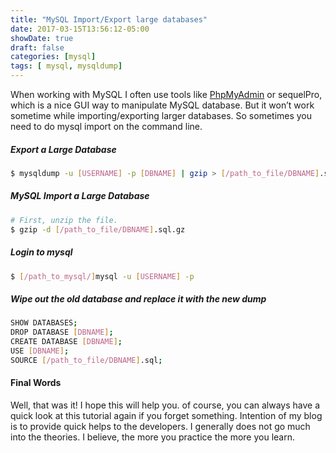 ```yaml
---
title: "MySQL Import/Export large databases"
date: 2017-03-15T13:56:12-05:00
showDate: true
draft: false
categories: [mysql]
tags: [	mysql, mysqldump]
---
```


When working with MySQL I often use tools like [PhpMyAdmin](/posts/install-phpmyadmin-on-centos/) or sequelPro, which is a nice GUI way to manipulate MySQL database. But it won’t work sometime while importing/exporting larger databases. So sometimes you need to do mysql import on the command line.

##### Export a Large Database

```sh 
$ mysqldump -u [USERNAME] -p [DBNAME] | gzip > [/path_to_file/DBNAME].sql.gz
```

##### MySQL Import a Large Database
```sh 
# First, unzip the file.
$ gzip -d [/path_to_file/DBNAME].sql.gz
```

##### Login to mysql

```sh
$ [/path_to_mysql/]mysql -u [USERNAME] -p
```

##### Wipe out the old database and replace it with the new dump

```sh
SHOW DATABASES;
DROP DATABASE [DBNAME];
CREATE DATABASE [DBNAME];
USE [DBNAME];
SOURCE [/path_to_file/DBNAME].sql;
```
      
####  Final Words

Well, that was it! I hope this will help you. of course, you can always have a quick look at this tutorial again if you forget something. Intention of my blog is to provide quick helps to the developers. I generally does not go much into the theories. I believe, the more you practice the more you learn.     